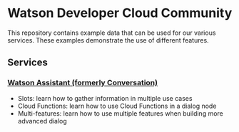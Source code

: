 # Watson Developer Cloud Community
This repository contains example data that can be used for our various services. These examples demonstrate the use of different features. 

## Services
### [Watson Assistant (formerly Conversation)](watson-assistant) 
- Slots: learn how to gather information in multiple use cases
- Cloud Functions: learn how to use Cloud Functions in a dialog node
- Multi-features: learn how to use multiple features when building more advanced dialog
